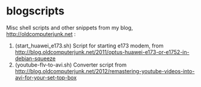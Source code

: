 blogscripts
===========

Misc shell scripts and other snippets from my blog, http://oldcomputerjunk.net :

1. (start_huawei_e173.sh) Script for starting e173 modem, from http://blog.oldcomputerjunk.net/2011/optus-huawei-e173-or-e1752-in-debian-squeeze
2. (youtube-flv-to-avi.sh) Converter script from http://blog.oldcomputerjunk.net/2012/remastering-youtube-videos-into-avi-for-your-set-top-box
